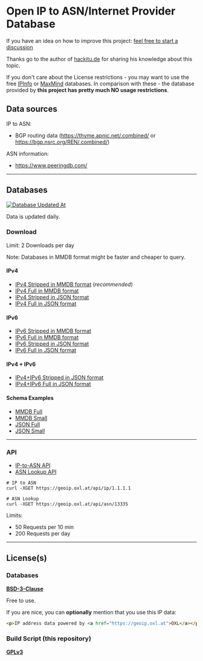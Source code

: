 # Open IP to ASN/Internet Provider Database

If you have an idea on how to improve this project: [feel free to start a discussion](https://github.com/O-X-L/geoip-asn/discussions)

Thanks go to the author of [hackitu.de](https://www.hackitu.de/geoip/) for sharing his knowledge about this topic.

If you don't care about the License restrictions - you may want to use the free [IPInfo](https://ipinfo.io/products/free-ip-database) or [MaxMind](https://dev.maxmind.com/geoip/geolite2-free-geolocation-data) databases. In comparison with these - the database provided by **this project has pretty much NO usage restrictions**.

## Data sources

IP to ASN:
* BGP routing data (https://thyme.apnic.net/.combined/ or https://bgp.nsrc.org/REN/.combined/)

ASN information:
* https://www.peeringdb.com/

----

## Databases

[![Database Updated At](https://geoip.oxl.at/file/updated2.svg)](https://geoip.oxl.at/file/updated.svg)

Data is updated daily.

### Download

Limit: 2 Downloads per day

Note: Databases in MMDB format might be faster and cheaper to query.

#### IPv4

* [IPv4 Stripped in MMDB format](https://geoip.oxl.at/file/asn_ipv4_small.mmdb.zip) (*recommended*)
* [IPv4 Full in MMDB format](https://geoip.oxl.at/file/asn_ipv4_full.mmdb.zip)
* [IPv4 Stripped in JSON format](https://geoip.oxl.at/file/asn_ipv4_small.json.zip)
* [IPv4 Full in JSON format](https://geoip.oxl.at/file/asn_ipv4_full.json.zip)


#### IPv6

* [IPv6 Stripped in MMDB format](https://geoip.oxl.at/file/asn_ipv6_small.mmdb.zip)
* [IPv6 Full in MMDB format](https://geoip.oxl.at/file/asn_ipv6_full.mmdb.zip)
* [IPv6 Stripped in JSON format](https://geoip.oxl.at/file/asn_ipv6_small.json.zip)
* [IPv6 Full in JSON format](https://geoip.oxl.at/file/asn_ipv6_full.json.zip)

#### IPv4 + IPv6

* [IPv4+IPv6 Stripped in JSON format](https://geoip.oxl.at/file/asn_small.json.zip)
* [IPv4+IPv6 Full in JSON format](https://geoip.oxl.at/file/asn_full.json.zip)


#### Schema Examples

* [MMDB Full](https://github.com/O-X-L/geoip-asn/blob/latest/example/mmdb_full.json)
* [MMDB Small](https://github.com/O-X-L/geoip-asn/blob/latest/example/mmdb_small.json)
* [JSON Full](https://github.com/O-X-L/geoip-asn/blob/latest/example/json_full.json)
* [JSON Small](https://github.com/O-X-L/geoip-asn/blob/latest/example/json_small.json)

----

### API

* [IP-to-ASN API](https://geoip.oxl.at/api/ip)
* [ASN Lookup API](https://geoip.oxl.at/api/asn/13335)

```
# IP to ASN
curl -XGET https://geoip.oxl.at/api/ip/1.1.1.1

# ASN Lookup
curl -XGET https://geoip.oxl.at/api/asn/13335
```

Limits:

* 50 Requests per 10 min
* 200 Requests per day

----

## License(s)

### Databases

**[BSD-3-Clause](https://opensource.org/license/bsd-3-clause)**

Free to use.

If you are nice, you can **optionally** mention that you use this IP data: 

```html
<p>IP address data powered by <a href="https://geoip.oxl.at">OXL</a></p>
```

### Build Script (this repository)

**[GPLv3](https://www.gnu.org/licenses/gpl-3.0.en.html)**
